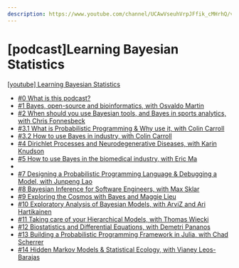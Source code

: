 ```yaml
---
description: https://www.youtube.com/channel/UCAwVseuhVrpJFfik_cMHrhQ/videos
---
```


# \[podcast]Learning Bayesian Statistics

[\[youtube\] Learning Bayesian Statistics](https://www.youtube.com/channel/UCAwVseuhVrpJFfik_cMHrhQ/videos)

* [#0 What is this podcast? ](0-what-is-this-podcast.md)
* [#1 Bayes, open-source and bioinformatics, with Osvaldo Martin](1-bayes-open-source-and-bioinformatics-with-osvaldo-martin.md)
* [#2 When should you use Bayesian tools, and Bayes in sports analytics, with Chris Fonnesbeck](2-when-should-you-use-bayesian-tools-and-bayes-in-sports-analytics-with-chris-fonnesbeck.md)
* [#3.1 What is Probabilistic Programming & Why use it, with Colin Carroll](3.1-what-is-probabilistic-programming-and-why-use-it-with-colin-carroll.md)
* [#3.2 How to use Bayes in industry, with Colin Carroll](3.2-how-to-use-bayes-in-industry-with-colin-carroll.md)
* [#4 Dirichlet Processes and Neurodegenerative Diseases, with Karin Knudson](4-dirichlet-processes-and-neurodegenerative-diseases-with-karin-knudson.md)
* [#5 How to use Bayes in the biomedical industry, with Eric Ma](5-how-to-use-bayes-in-the-biomedical-industry-with-eric-ma.md)
*
* [#7 Designing a Probabilistic Programming Language & Debugging a Model, with Junpeng Lao](7-designing-a-probabilistic-programming-language-and-debugging-a-model-with-junpeng-lao.md)
* [#8 Bayesian Inference for Software Engineers, with Max Sklar](8-bayesian-inference-for-software-engineers-with-max-sklar.md)
* [#9 Exploring the Cosmos with Bayes and Maggie Lieu](9-exploring-the-cosmos-with-bayes-and-maggie-lieu.md)
* [#10 Exploratory Analysis of Bayesian Models, with ArviZ and Ari Hartikainen](10-exploratory-analysis-of-bayesian-models-with-arviz-and-ari-hartikainen.md)
* [#11 Taking care of your Hierarchical Models, with Thomas Wiecki](11-taking-care-of-your-hierarchical-models-with-thomas-wiecki.md)
* [#12 Biostatistics and Differential Equations, with Demetri Pananos](12-biostatistics-and-differential-equations-with-demetri-pananos.md)
* [#13 Building a Probabilistic Programming Framework in Julia, with Chad Scherrer](13-building-a-probabilistic-programming-framework-in-julia-with-chad-scherrer.md)
* [#14 Hidden Markov Models & Statistical Ecology, with Vianey Leos-Barajas](14-hidden-markov-models-and-statistical-ecology-with-vianey-leos-barajas.md)
